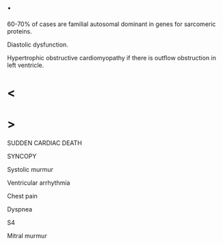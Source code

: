 # .

60-70% of cases are familial autosomal dominant in genes for sarcomeric proteins.

Diastolic dysfunction.

Hypertrophic obstructive cardiomyopathy if there is outflow obstruction in left ventricle.

# <

# >

SUDDEN CARDIAC DEATH

SYNCOPY

Systolic murmur

Ventricular arrhythmia

Chest pain

Dyspnea

S4

Mitral murmur
